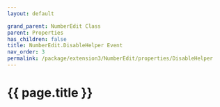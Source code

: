 ```yaml
---
layout: default

grand_parent: NumberEdit Class
parent: Properties
has_children: false
title: NumberEdit.DisableHelper Event
nav_order: 3
permalink: /package/extension3/NumberEdit/properties/DisableHelper
---
```

# {{ page.title }}
